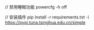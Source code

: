 // 禁用睡眠功能
powercfg -h off

// 安装插件
pip install -r requirements.txt -i https://pypi.tuna.tsinghua.edu.cn/simple
